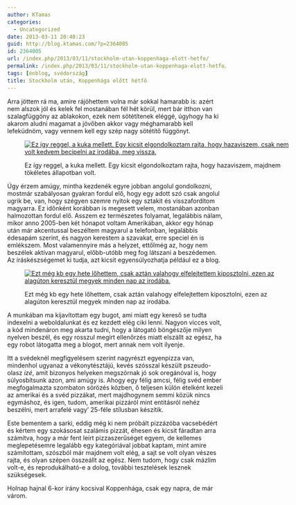 ```yaml
---
author: KTamas
categories:
  - Uncategorized
date: 2013-03-11 20:48:23
guid: http://blog.ktamas.com/?p=2364005
id: 2364005
url: /index.php/2013/03/11/stockholm-utan-koppenhaga-elott-hetfo/
permalink: /index.php/2013/03/11/stockholm-utan-koppenhaga-elott-hetfo/
tags: [énblog, svédország]
title: Stockholm után, Koppenhága előtt hétfő
---
```


Arra jöttem rá ma, amire rájöhettem volna már sokkal hamarabb is: azért nem alszok jól és kelek fel mostanában fél hét körül, mert bár itthon van szalagfüggöny az ablakokon, ezek nem sötétítenek eléggé, úgyhogy ha ki akarom aludni magamat a jövőben akkor vagy méghamarabb kell lefeküdnöm, vagy vennem kell egy szép nagy sötétítő függönyt.<figure id="attachment_2364006" style="width: 612px" class="wp-caption aligncenter">

[<img src="/wp-content/uploads/2013/03/1b4939408a1811e2b68522000a1fb1ee_7.jpg" alt="Ez így reggel, a kuka mellett. Egy kicsit elgondolkoztam rajta, hogy hazaviszem, csak nem volt kedvem becipelni az irodába, meg vissza." width="612" height="612" class="size-full wp-image-2364006" srcset="/wp-content/uploads/2013/03/1b4939408a1811e2b68522000a1fb1ee_7.jpg 612w, /wp-content/uploads/2013/03/1b4939408a1811e2b68522000a1fb1ee_7-150x150.jpg 150w, /wp-content/uploads/2013/03/1b4939408a1811e2b68522000a1fb1ee_7-300x300.jpg 300w" sizes="(max-width: 612px) 100vw, 612px" />](/wp-content/uploads/2013/03/1b4939408a1811e2b68522000a1fb1ee_7.jpg)<figcaption class="wp-caption-text">Ez így reggel, a kuka mellett. Egy kicsit elgondolkoztam rajta, hogy hazaviszem, majdnem tökéletes állapotban volt.</figcaption></figure> 

Úgy érzem amúgy, mintha kezdenék egyre jobban angolul gondolkozni, mostmár szabályosan gyakran fordul elő, hogy egy adott szó csak angolul ugrik be, van, hogy szégyen szemre nyitok egy sztakit és visszafordítom magyarra. Ez időnként korábban is megesett velem, mostanában azonban halmozottan fordul elő. Asszem ez természetes folyamat, legalábbis nálam, mikor anno 2005-ben két hónapot voltam Amerikában, akkor egy hónap után már akcentussal beszéltem magyarul a telefonban, legalábbis édesapám szerint, és nagyon kerestem a szavakat, erre speciel én is emlékszem. Most valamennyire más a helyzet, ettőlmég az, hogy nem beszélek aktívan magyarul, előbb-utóbb meg fog látszani a beszédemen. Az íráskészségemet ki tudja, azt kicsit egyensúlyozhatja például ez a blog. <figure id="attachment_2364007" style="width: 612px" class="wp-caption aligncenter">

[<img src="/wp-content/uploads/2013/03/191a2c868a1a11e29cbd22000a1fafdb_7.jpg" alt="Ezt még kb egy hete lőhettem, csak aztán valahogy elfelejtettem kiposztolni, ezen az alagúton keresztül megyek minden nap az irodába." width="612" height="612" class="size-full wp-image-2364007" srcset="/wp-content/uploads/2013/03/191a2c868a1a11e29cbd22000a1fafdb_7.jpg 612w, /wp-content/uploads/2013/03/191a2c868a1a11e29cbd22000a1fafdb_7-150x150.jpg 150w, /wp-content/uploads/2013/03/191a2c868a1a11e29cbd22000a1fafdb_7-300x300.jpg 300w" sizes="(max-width: 612px) 100vw, 612px" />](/wp-content/uploads/2013/03/191a2c868a1a11e29cbd22000a1fafdb_7.jpg)<figcaption class="wp-caption-text">Ezt még kb egy hete lőhettem, csak aztán valahogy elfelejtettem kiposztolni, ezen az alagúton keresztül megyek minden nap az irodába.</figcaption></figure> 

A munkában ma kijavítottam egy bugot, ami miatt egy kereső se tudta indexelni a weboldalunkat és ez kezdett elég ciki lenni. Nagyon vicces volt, a kód mindenáron meg akarta tudni, hogy a látogató böngészője milyen nyelven beszél, és egy rosszul megírt ellenőrzés miatt elszállt az egész, ha egy robot látogatta meg a blogot, mert annak nem volt ilyenje. 

Itt a svédeknél megfigyelésem szerint nagyrészt egyenpizza van, mindenhol ugyanaz a vékonytésztájú, kevés szósszal készült pszeudo-olasz _izé_, amit bizonyos helyeken megszórnak jó sok oregánóval is, hogy súlyosbítsunk azon, ami amúgy is. Ahogy egy félig amcsi, félig svéd ember megfogalmazta szombaton sörözés közben, ő teljesen külön ételként kezeli az amerikai és a svéd pizzákat, mert majdhogynem semmi közük nincs egymáshoz, és igen, tudom, amerikai pizzáról mint entitásról nehéz beszélni, mert arrafelé vagy&#8217; 25-féle stílusban készítik.

Este bementem a sarki, eddig még ki nem próbált pizzázóba vacsebédért és kértem egy szokásosat szalámis pizzát, éhesen és kicsit fáradtan arra számítva, hogy a már fent leírt pizzaszerűséget egyem, de kellemes meglepetésemre legalább egy kategóriával jobbat kaptam, mint amire számítottam, szószból már majdnem volt elég, a sajt se volt olyan vészes rajta, és olyan szépen összeállt az egész. Nem tudom, hogy csak mázlim volt-e, és reprodukálható-e a dolog, további tesztelések lesznek szükségesek.

Holnap hajnal 6-kor irány kocsival Koppenhága, csak egy napra, de már várom.
